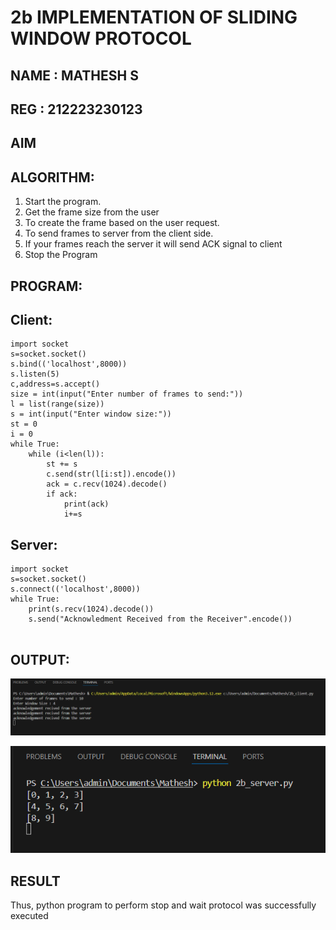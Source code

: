 # 2b IMPLEMENTATION OF SLIDING WINDOW PROTOCOL
## NAME : MATHESH S
## REG : 212223230123
## AIM
## ALGORITHM:
1. Start the program.
2. Get the frame size from the user
3. To create the frame based on the user request.
4. To send frames to server from the client side.
5. If your frames reach the server it will send ACK signal to client
6. Stop the Program
## PROGRAM:

## Client:

```
import socket
s=socket.socket()
s.bind(('localhost',8000))
s.listen(5)
c,address=s.accept()
size = int(input("Enter number of frames to send:"))
l = list(range(size))
s = int(input("Enter window size:"))
st = 0
i = 0
while True:
    while (i<len(l)):
        st += s
        c.send(str(l[i:st]).encode())
        ack = c.recv(1024).decode()
        if ack:
            print(ack)
            i+=s
```

## Server:

```
import socket
s=socket.socket()
s.connect(('localhost',8000))
while True:
    print(s.recv(1024).decode())
    s.send("Acknowledment Received from the Receiver".encode())
    
```
## OUTPUT:

![alt text](image-2.png)

![alt text](image-3.png)


## RESULT
Thus, python program to perform stop and wait protocol was successfully executed

